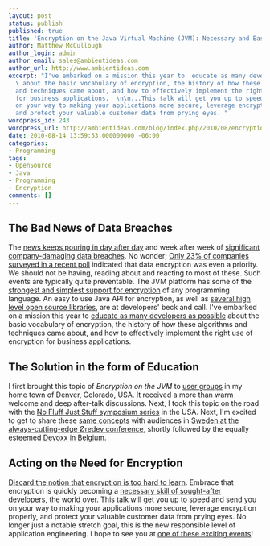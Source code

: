 ```yaml
---
layout: post
status: publish
published: true
title: 'Encryption on the Java Virtual Machine (JVM): Necessary and Easy'
author: Matthew McCullough
author_login: admin
author_email: sales@ambientideas.com
author_url: http://www.ambientideas.com
excerpt: "I've embarked on a mission this year to  educate as many developers as possible
  \ about the basic vocabulary of encryption, the history of how these algorithms
  and techniques came about, and how to effectively implement the right use of encryption
  for business applications.  \n\n...This talk will get you up to speed and send you
  on your way to making your applications more secure, leverage encryption properly,
  and protect your valuable customer data from prying eyes. "
wordpress_id: 243
wordpress_url: http://ambientideas.com/blog/index.php/2010/08/encryption-on-the-java-virtual-machine-jvm-necessary-and-easy/
date: 2010-08-14 13:59:53.000000000 -06:00
categories:
- Programming
tags:
- OpenSource
- Java
- Programming
- Encryption
comments: []
---
```

<h2>The Bad News of Data Breaches</h2>
<p>The <a href="http://www.bestsecuritytips.com/news+article.storyid+226.htm" target="_blank">news keeps pouring in day after day</a> and week after week of <a href="http://www.privacyrights.org/data-breach" target="_blank">significant company-damaging data breaches</a>. No wonder; <a href="http://www.ponemon.org/data-security" target="_blank">Only 23% of companies surveyed in a recent poll</a> indicated that data encryption was even a priority.  We should not be having, reading about and reacting to most of these. Such events are typically quite preventable. The JVM platform has some of the <a href="http://www.oracle.com/technetwork/java/javase/tech/index-jsp-136007.html" target="_blank">strongest and simplest support for encryption</a> of any programming language. An easy to use Java API for encryption, as well as <a href="http://jasypt" target="_blank">several high level open source libraries</a>, are at developers' beck and call. I've embarked on a mission this year to <a href="http://github.com/matthewmccullough/encryption-jvm-bootcamp" target="_blank">educate as many developers as possible</a> about the basic vocabulary of encryption, the history of how these algorithms and techniques came about, and how to effectively implement the right use of encryption for business applications.</p>


<h2>The Solution in the form of Education</h2>
<p>I first brought this topic of <i>Encryption on the JVM</i> to <a href="http://denverjug.org" target="_blank">user groups</a> in my home town of Denver, Colorado, USA. It received a more than warm welcome and deep after-talk discussions. Next, I took this topic on the road with the <a href="http://nofluffjuststuff.com" target="_blank">No Fluff Just Stuff symposium series</a> in the USA. Next, I'm excited to get to share these <a href="http://delicious.com/matthew.mccullough/bundle:encryption" target="_blank">same concepts</a> with audiences in <a href="http://oredev.org/2010" target="_blank">Sweden at the always-cutting-edge Øredev conference</a>, shortly followed by the equally esteemed <a href="http://www.devoxx.com/display/Devoxx2K10/Home" target="_blank">Devoxx in Belgium.</a></p>

<h2>Acting on the Need for Encryption</h2>
<p><a href="http://www.schneier.com/book-applied.html" target="_blank">Discard the notion that encryption is too hard to learn</a>.  Embrace that encryption is quickly becoming a <a href="http://www.iacr.org/jobs/" target="_blank">necessary skill of sought-after developers</a>, the world over. This talk will get you up to speed and send you on your way to making your applications more secure, leverage encryption properly, and protect your valuable customer data from prying eyes. No longer just a notable stretch goal, this is the new responsible level of application engineering. I hope to see you at <a href="http://ambientideas.com/blog/index.php/2010/08/presenting-in-europe/" target="_blank">one of these exciting events</a>!</p>
